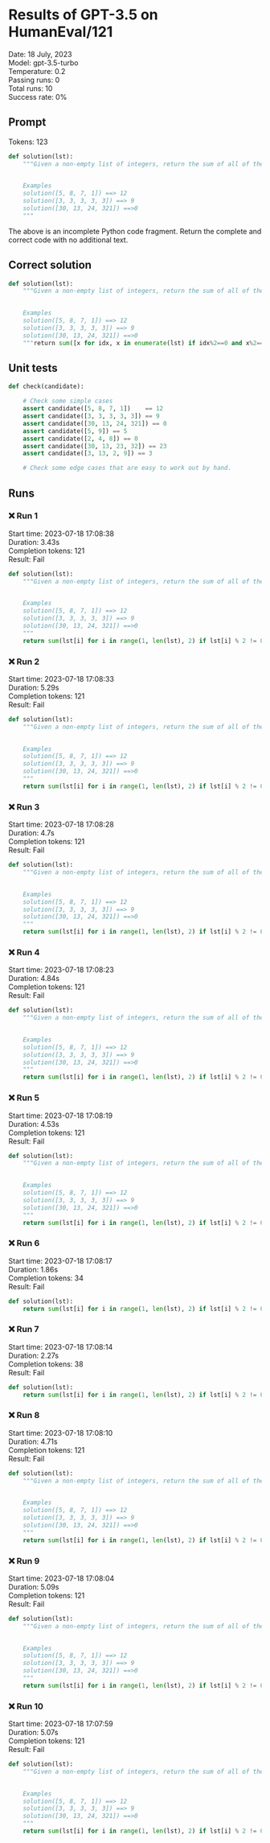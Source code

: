 # Results of GPT-3.5 on HumanEval/121
Date: 18 July, 2023<br />
Model: gpt-3.5-turbo<br />
Temperature: 0.2<br />
Passing runs: 0<br />
Total runs: 10<br />
Success rate: 0%
## Prompt
Tokens: 123
```python
def solution(lst):
    """Given a non-empty list of integers, return the sum of all of the odd elements that are in even positions.
    

    Examples
    solution([5, 8, 7, 1]) ==> 12
    solution([3, 3, 3, 3, 3]) ==> 9
    solution([30, 13, 24, 321]) ==>0
    """
```
The above is an incomplete Python code fragment. Return the complete and correct code with no additional text.
## Correct solution
```python
def solution(lst):
    """Given a non-empty list of integers, return the sum of all of the odd elements that are in even positions.
    

    Examples
    solution([5, 8, 7, 1]) ==> 12
    solution([3, 3, 3, 3, 3]) ==> 9
    solution([30, 13, 24, 321]) ==>0
    """return sum([x for idx, x in enumerate(lst) if idx%2==0 and x%2==1])
```
## Unit tests
```python
def check(candidate):

    # Check some simple cases
    assert candidate([5, 8, 7, 1])    == 12
    assert candidate([3, 3, 3, 3, 3]) == 9
    assert candidate([30, 13, 24, 321]) == 0
    assert candidate([5, 9]) == 5
    assert candidate([2, 4, 8]) == 0
    assert candidate([30, 13, 23, 32]) == 23
    assert candidate([3, 13, 2, 9]) == 3

    # Check some edge cases that are easy to work out by hand.
```
## Runs
### ❌ Run 1
Start time: 2023-07-18 17:08:38<br />
Duration: 3.43s<br />
Completion tokens: 121<br />
Result: Fail
```python
def solution(lst):
    """Given a non-empty list of integers, return the sum of all of the odd elements that are in even positions.
    

    Examples
    solution([5, 8, 7, 1]) ==> 12
    solution([3, 3, 3, 3, 3]) ==> 9
    solution([30, 13, 24, 321]) ==>0
    """
    return sum(lst[i] for i in range(1, len(lst), 2) if lst[i] % 2 != 0)
```
### ❌ Run 2
Start time: 2023-07-18 17:08:33<br />
Duration: 5.29s<br />
Completion tokens: 121<br />
Result: Fail
```python
def solution(lst):
    """Given a non-empty list of integers, return the sum of all of the odd elements that are in even positions.
    

    Examples
    solution([5, 8, 7, 1]) ==> 12
    solution([3, 3, 3, 3, 3]) ==> 9
    solution([30, 13, 24, 321]) ==>0
    """
    return sum(lst[i] for i in range(1, len(lst), 2) if lst[i] % 2 != 0)
```
### ❌ Run 3
Start time: 2023-07-18 17:08:28<br />
Duration: 4.7s<br />
Completion tokens: 121<br />
Result: Fail
```python
def solution(lst):
    """Given a non-empty list of integers, return the sum of all of the odd elements that are in even positions.
    

    Examples
    solution([5, 8, 7, 1]) ==> 12
    solution([3, 3, 3, 3, 3]) ==> 9
    solution([30, 13, 24, 321]) ==>0
    """
    return sum(lst[i] for i in range(1, len(lst), 2) if lst[i] % 2 != 0)
```
### ❌ Run 4
Start time: 2023-07-18 17:08:23<br />
Duration: 4.84s<br />
Completion tokens: 121<br />
Result: Fail
```python
def solution(lst):
    """Given a non-empty list of integers, return the sum of all of the odd elements that are in even positions.
    

    Examples
    solution([5, 8, 7, 1]) ==> 12
    solution([3, 3, 3, 3, 3]) ==> 9
    solution([30, 13, 24, 321]) ==>0
    """
    return sum(lst[i] for i in range(1, len(lst), 2) if lst[i] % 2 != 0)
```
### ❌ Run 5
Start time: 2023-07-18 17:08:19<br />
Duration: 4.53s<br />
Completion tokens: 121<br />
Result: Fail
```python
def solution(lst):
    """Given a non-empty list of integers, return the sum of all of the odd elements that are in even positions.
    

    Examples
    solution([5, 8, 7, 1]) ==> 12
    solution([3, 3, 3, 3, 3]) ==> 9
    solution([30, 13, 24, 321]) ==>0
    """
    return sum(lst[i] for i in range(1, len(lst), 2) if lst[i] % 2 != 0)
```
### ❌ Run 6
Start time: 2023-07-18 17:08:17<br />
Duration: 1.86s<br />
Completion tokens: 34<br />
Result: Fail
```python
def solution(lst):
    return sum(lst[i] for i in range(1, len(lst), 2) if lst[i] % 2 != 0)
```
### ❌ Run 7
Start time: 2023-07-18 17:08:14<br />
Duration: 2.27s<br />
Completion tokens: 38<br />
Result: Fail
```python
def solution(lst):
    return sum(lst[i] for i in range(1, len(lst), 2) if lst[i] % 2 != 0)
```
### ❌ Run 8
Start time: 2023-07-18 17:08:10<br />
Duration: 4.71s<br />
Completion tokens: 121<br />
Result: Fail
```python
def solution(lst):
    """Given a non-empty list of integers, return the sum of all of the odd elements that are in even positions.
    

    Examples
    solution([5, 8, 7, 1]) ==> 12
    solution([3, 3, 3, 3, 3]) ==> 9
    solution([30, 13, 24, 321]) ==>0
    """
    return sum(lst[i] for i in range(1, len(lst), 2) if lst[i] % 2 != 0)
```
### ❌ Run 9
Start time: 2023-07-18 17:08:04<br />
Duration: 5.09s<br />
Completion tokens: 121<br />
Result: Fail
```python
def solution(lst):
    """Given a non-empty list of integers, return the sum of all of the odd elements that are in even positions.
    

    Examples
    solution([5, 8, 7, 1]) ==> 12
    solution([3, 3, 3, 3, 3]) ==> 9
    solution([30, 13, 24, 321]) ==>0
    """
    return sum(lst[i] for i in range(1, len(lst), 2) if lst[i] % 2 != 0)
```
### ❌ Run 10
Start time: 2023-07-18 17:07:59<br />
Duration: 5.07s<br />
Completion tokens: 121<br />
Result: Fail
```python
def solution(lst):
    """Given a non-empty list of integers, return the sum of all of the odd elements that are in even positions.
    

    Examples
    solution([5, 8, 7, 1]) ==> 12
    solution([3, 3, 3, 3, 3]) ==> 9
    solution([30, 13, 24, 321]) ==>0
    """
    return sum(lst[i] for i in range(1, len(lst), 2) if lst[i] % 2 != 0)
```
